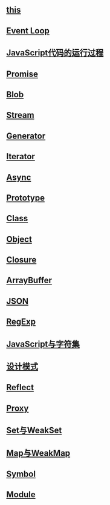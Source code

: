 ## [this](../js/this)

## [Event Loop](../js/eventLoop)

## [JavaScript代码的运行过程](../js/running-process-new)

## [Promise](../js/Promise)

## [Blob](../js/Blob)

## [Stream](../js/Stream)

## [Generator](../js/Generator)

## [Iterator](../js/Iterator)

## [Async](../js/Async)

## [Prototype](../js/Prototype)

## [Class](../js/Class)

## [Object](../js/Object)

## [Closure](../js/Closure)

## [ArrayBuffer](../js/ArrayBuffer)

## [JSON](../js/JSON)

## [RegExp](../js/RegExp)

## [JavaScript与字符集](../js/JavaScript与字符集)

## [设计模式](../js/设计模式)

## [Reflect](/js/Reflect)

## [Proxy](/js/Proxy)

## [Set与WeakSet](/js/Set与WeakSet)

## [Map与WeakMap](/js/Map与WeakMap)

## [Symbol](/js/Symbol)

## [Module](/js/Module)



